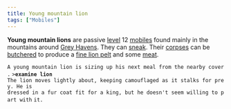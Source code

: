 ```yaml
---
title: Young mountain lion
tags: ["Mobiles"]
---
```

**Young mountain lions** are passive [level](level "wikilink") 12
[mobiles](mobile "wikilink") found mainly in the mountains around [Grey
Havens](Grey_Havens "wikilink"). They can [sneak](sneak "wikilink").
Their [corpses](corpse "wikilink") can be
[butchered](butcher "wikilink") to produce a [fine lion
pelt](fine_lion_pelt "wikilink") and some [meat](meat "wikilink").

`A young mountain lion is sizing up his next meal from the nearby cover.`
`>`**`examine lion`**
`The lion moves lightly about, keeping camouflaged as it stalks for prey. He is`
`dressed in a fur coat fit for a king, but he doesn't seem willing to part with`
`it.`

